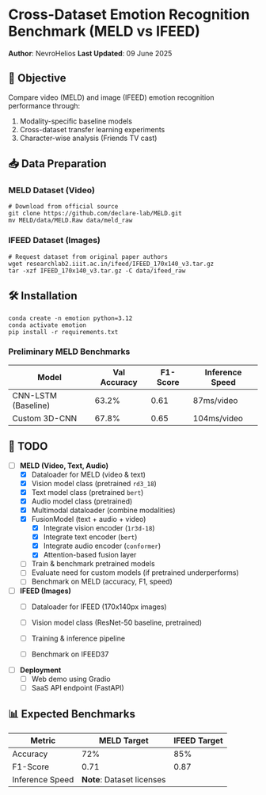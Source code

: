 # Cross-Dataset Emotion Recognition Benchmark (MELD vs IFEED)

**Author**: NevroHelios 
**Last Updated**: 09 June 2025

## 🎯 Objective
Compare video (MELD) and image (IFEED) emotion recognition performance through:
1. Modality-specific baseline models
2. Cross-dataset transfer learning experiments
3. Character-wise analysis (Friends TV cast)

## 📥 Data Preparation

### MELD Dataset (Video)
```
# Download from official source
git clone https://github.com/declare-lab/MELD.git
mv MELD/data/MELD.Raw data/meld_raw
```

### IFEED Dataset (Images)
```
# Request dataset from original paper authors
wget researchlab2.iiit.ac.in/ifeed/IFEED_170x140_v3.tar.gz
tar -xzf IFEED_170x140_v3.tar.gz -C data/ifeed_raw
```

## 🛠️ Installation
```
conda create -n emotion python=3.12
conda activate emotion
pip install -r requirements.txt  
```



### Preliminary MELD Benchmarks
| Model | Val Accuracy | F1-Score | Inference Speed |
|-------|--------------|----------|-----------------|
| CNN-LSTM (Baseline) | 63.2% | 0.61 | 87ms/video |
| Custom 3D-CNN | 67.8% | 0.65 | 104ms/video |

## 🚧 TODO
- [ ] **MELD (Video, Text, Audio)**
  - [x] Dataloader for MELD (video & text)
  - [x] Vision model class (pretrained `rd3_18`)
  - [x] Text model class (pretrained `bert`)
  - [x] Audio model class (pretrained)
  - [x] Multimodal dataloader (combine modalities)
  - [x] FusionModel (text + audio + video)
      - [x] Integrate vision encoder (`1r3d-18`)
      - [x] Integrate text encoder (`bert`)
      - [x] Integrate audio encoder (`conformer`)
      - [x] Attention-based fusion layer
  - [ ] Train & benchmark pretrained models
  - [ ] Evaluate need for custom models (if pretrained underperforms)
  - [ ] Benchmark on MELD (accuracy, F1, speed)

- [ ] **IFEED (Images)**
  - [ ] Dataloader for IFEED (170x140px images)
  - [ ] Vision model class (ResNet-50 baseline, pretrained)
  - [ ] Training & inference pipeline
  - [ ] Benchmark on IFEED37


- [ ] **Deployment**
  - [ ] Web demo using Gradio
  - [ ] SaaS API endpoint (FastAPI)

## 📊 Expected Benchmarks
| Metric | MELD Target | IFEED Target |
|--------|-------------|--------------|
| Accuracy | 72% | 85% |
| F1-Score | 0.71 | 0.87 |
| Inference Speed |  **Note**: Dataset licenses 